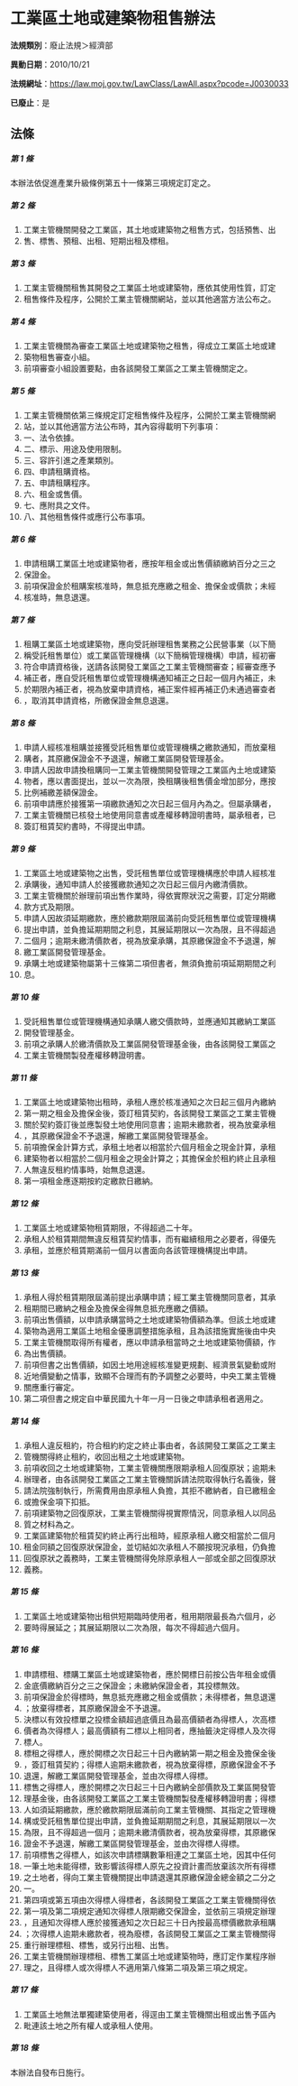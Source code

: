 # 工業區土地或建築物租售辦法

**法規類別**：廢止法規＞經濟部

**異動日期**：2010/10/21  

**法規網址**：https://law.moj.gov.tw/LawClass/LawAll.aspx?pcode=J0030033

**已廢止**：是



## 法條
##### 第 1 條
本辦法依促進產業升級條例第五十一條第三項規定訂定之。

##### 第 2 條
1. 工業主管機關開發之工業區，其土地或建築物之租售方式，包括預售、出
1. 售、標售、預租、出租、短期出租及標租。

##### 第 3 條
1. 工業主管機關租售其開發之工業區土地或建築物，應依其使用性質，訂定
1. 租售條件及程序，公開於工業主管機關網站，並以其他適當方法公布之。

##### 第 4 條
1. 工業主管機關為審查工業區土地或建築物之租售，得成立工業區土地或建
1. 築物租售審查小組。
1. 前項審查小組設置要點，由各該開發工業區之工業主管機關定之。

##### 第 5 條
1. 工業主管機關依第三條規定訂定租售條件及程序，公開於工業主管機關網
1. 站，並以其他適當方法公布時，其內容得載明下列事項：
1. 一、法令依據。
1. 二、標示、用途及使用限制。
1. 三、容許引進之產業類別。
1. 四、申請租購資格。
1. 五、申請租購程序。
1. 六、租金或售價。
1. 七、應附具之文件。
1. 八、其他租售條件或應行公布事項。

##### 第 6 條
1. 申請租購工業區土地或建築物者，應按年租金或出售價額繳納百分之三之
1. 保證金。
1. 前項保證金於租購案核准時，無息抵充應繳之租金、擔保金或價款；未經
1. 核准時，無息退還。

##### 第 7 條
1. 租購工業區土地或建築物，應向受託辦理租售業務之公民營事業（以下簡
1. 稱受託租售單位）或工業區管理機構（以下簡稱管理機構）申請，經初審
1. 符合申請資格後，送請各該開發工業區之工業主管機關審查；經審查應予
1. 補正者，應自受託租售單位或管理機構通知補正之日起一個月內補正，未
1. 於期限內補正者，視為放棄申請資格，補正案件經再補正仍未通過審查者
1. ，取消其申請資格，所繳保證金無息退還。

##### 第 8 條
1. 申請人經核准租購並接獲受託租售單位或管理機構之繳款通知，而放棄租
1. 購者，其原繳保證金不予退還，解繳工業區開發管理基金。
1. 申請人因故申請換租購同一工業主管機關開發管理之工業區內土地或建築
1. 物者，應以書面提出，並以一次為限，換租購後租售價金增加部分，應按
1. 比例補繳差額保證金。
1. 前項申請應於接獲第一項繳款通知之次日起三個月內為之。但屬承購者，
1. 工業主管機關已核發土地使用同意書或產權移轉證明書時，屬承租者，已
1. 簽訂租賃契約書時，不得提出申請。

##### 第 9 條
1. 工業區土地或建築物之出售，受託租售單位或管理機構應於申請人經核准
1. 承購後，通知申請人於接獲繳款通知之次日起三個月內繳清價款。
1. 工業主管機關於辦理前項出售作業時，得依實際狀況之需要，訂定分期繳
1. 款方式及期限。
1. 申請人因故須延期繳款，應於繳款期限屆滿前向受託租售單位或管理機構
1. 提出申請，並負擔延期期間之利息，其展延期限以一次為限，且不得超過
1. 二個月；逾期未繳清價款者，視為放棄承購，其原繳保證金不予退還，解
1. 繳工業區開發管理基金。
1. 承購土地或建築物屬第十三條第二項但書者，無須負擔前項延期期間之利
1. 息。

##### 第 10 條
1. 受託租售單位或管理機構通知承購人繳交價款時，並應通知其繳納工業區
1. 開發管理基金。
1. 前項之承購人於繳清價款及工業區開發管理基金後，由各該開發工業區之
1. 工業主管機關製發產權移轉證明書。

##### 第 11 條
1. 工業區土地或建築物出租時，承租人應於核准通知之次日起三個月內繳納
1. 第一期之租金及擔保金後，簽訂租賃契約，各該開發工業區之工業主管機
1. 關於契約簽訂後並應製發土地使用同意書；逾期未繳款者，視為放棄承租
1. ，其原繳保證金不予退還，解繳工業區開發管理基金。
1. 前項擔保金計算方式，承租土地者以相當於六個月租金之現金計算，承租
1. 建築物者以相當於二個月租金之現金計算之；其擔保金於租約終止且承租
1. 人無違反租約情事時，始無息退還。
1. 第一項租金應逐期按約定繳款日繳納。

##### 第 12 條
1. 工業區土地或建築物租賃期限，不得超過二十年。
1. 承租人於租賃期間無違反租賃契約情事，而有繼續租用之必要者，得優先
1. 承租，並應於租賃期滿前一個月以書面向各該管理機構提出申請。

##### 第 13 條
1. 承租人得於租賃期限屆滿前提出承購申請；經工業主管機關同意者，其承
1. 租期間已繳納之租金及擔保金得無息抵充應繳之價額。
1. 前項出售價額，以申請承購當時之土地或建築物價額為準。但該土地或建
1. 築物為適用工業區土地租金優惠調整措施承租，且為該措施實施後由中央
1. 工業主管機關取得所有權者，應以申請承租當時之土地或建築物價額，作
1. 為出售價額。
1. 前項但書之出售價額，如因土地用途經核准變更規劃、經濟景氣變動或附
1. 近地價變動之情事，致顯不合理而有酌予調整之必要時，中央工業主管機
1. 關應重行審定。
1. 第二項但書之規定自中華民國九十年一月一日後之申請承租者適用之。

##### 第 14 條
1. 承租人違反租約，符合租約約定之終止事由者，各該開發工業區之工業主
1. 管機關得終止租約，收回出租之土地或建築物。
1. 前項收回之土地或建築物，工業主管機關應限期承租人回復原狀；逾期未
1. 辦理者，由各該開發工業區之工業主管機關訴請法院取得執行名義後，聲
1. 請法院強制執行，所需費用由原承租人負擔，其拒不繳納者，自已繳租金
1. 或擔保金項下扣抵。
1. 前項建築物之回復原狀，工業主管機關得視實際情況，同意承租人以同品
1. 質之材料為之。
1. 工業區建築物於租賃契約終止再行出租時，經原承租人繳交相當於二個月
1. 租金同額之回復原狀保證金，並切結如次承租人不願按現況承租，仍負擔
1. 回復原狀之義務時，工業主管機關得免除原承租人一部或全部之回復原狀
1. 義務。

##### 第 15 條
1. 工業區土地或建築物出租供短期臨時使用者，租用期限最長為六個月，必
1. 要時得展延之；其展延期限以二次為限，每次不得超過六個月。

##### 第 16 條
1. 申請標租、標購工業區土地或建築物者，應於開標日前按公告年租金或價
1. 金底價繳納百分之三之保證金；未繳納保證金者，其投標無效。
1. 前項保證金於得標時，無息抵充應繳之租金或價款；未得標者，無息退還
1. ；放棄得標者，其原繳保證金不予退還。
1. 決標以有效投標單之投標金額超過底價且為最高價額者為得標人，次高標
1. 價者為次得標人；最高價額有二標以上相同者，應抽籤決定得標人及次得
1. 標人。
1. 標租之得標人，應於開標之次日起三十日內繳納第一期之租金及擔保金後
1. ，簽訂租賃契約；得標人逾期未繳款者，視為放棄得標，原繳保證金不予
1. 退還，解繳工業區開發管理基金，並由次得標人得標。
1. 標售之得標人，應於開標之次日起三十日內繳納全部價款及工業區開發管
1. 理基金後，由各該開發工業區之工業主管機關製發產權移轉證明書；得標
1. 人如須延期繳款，應於繳款期限屆滿前向工業主管機關、其指定之管理機
1. 構或受託租售單位提出申請，並負擔延期期間之利息，其展延期限以一次
1. 為限，且不得超過一個月；逾期未繳清價款者，視為放棄得標，其原繳保
1. 證金不予退還，解繳工業區開發管理基金，並由次得標人得標。
1. 前項標售之得標人，如該次申請標購數筆相連之工業區土地，因其中任何
1. 一筆土地未能得標，致影響該得標人原先之投資計畫而放棄該次所有得標
1. 之土地者，得向工業主管機關提出申請退還其原繳保證金總金額之二分之
1. 一。
1. 第四項或第五項由次得標人得標者，各該開發工業區之工業主管機關得依
1. 第一項及第二項規定通知次得標人限期繳交保證金，並依前三項規定辦理
1. ，且通知次得標人應於接獲通知之次日起三十日內按最高標價繳款承租購
1. ；次得標人逾期未繳款者，視為廢標，各該開發工業區之工業主管機關得
1. 重行辦理標租、標售，或另行出租、出售。
1. 工業主管機關辦理標租、標售工業區土地或建築物時，應訂定作業程序辦
1. 理之，且得標人或次得標人不適用第八條第二項及第三項之規定。

##### 第 17 條
1. 工業區土地無法單獨建築使用者，得逕由工業主管機關出租或出售予區內
1. 毗連該土地之所有權人或承租人使用。

##### 第 18 條
本辦法自發布日施行。



